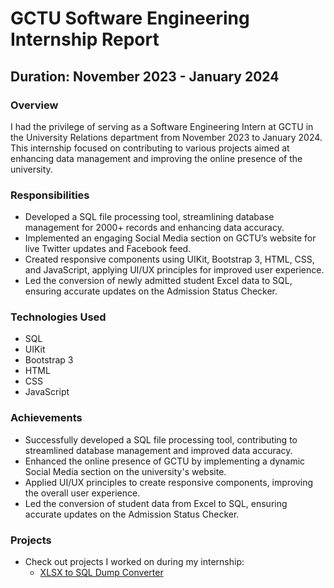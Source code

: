 # GCTU Software Engineering Internship Report

## Duration: November 2023 - January 2024

### Overview

I had the privilege of serving as a Software Engineering Intern at GCTU in the University Relations department from November 2023 to January 2024. This internship focused on contributing to various projects aimed at enhancing data management and improving the online presence of the university.

### Responsibilities

- Developed a SQL file processing tool, streamlining database management for 2000+ records and enhancing data accuracy.
- Implemented an engaging Social Media section on GCTU’s website for live Twitter updates and Facebook feed.
- Created responsive components using UIKit, Bootstrap 3, HTML, CSS, and JavaScript, applying UI/UX principles for improved user experience.
- Led the conversion of newly admitted student Excel data to SQL, ensuring accurate updates on the Admission Status Checker.

### Technologies Used

- SQL
- UIKit
- Bootstrap 3
- HTML
- CSS
- JavaScript

### Achievements

- Successfully developed a SQL file processing tool, contributing to streamlined database management and improved data accuracy.
- Enhanced the online presence of GCTU by implementing a dynamic Social Media section on the university's website.
- Applied UI/UX principles to create responsive components, improving the overall user experience.
- Led the conversion of student data from Excel to SQL, ensuring accurate updates on the Admission Status Checker.

### Projects

- Check out projects I worked on during my internship:
  - [XLSX to SQL Dump Converter](./projects/excel2sqldump.md)
